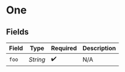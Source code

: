 # One


## Fields

| Field              | Type               | Required           | Description        |
| ------------------ | ------------------ | ------------------ | ------------------ |
| `foo`              | *String*           | :heavy_check_mark: | N/A                |
